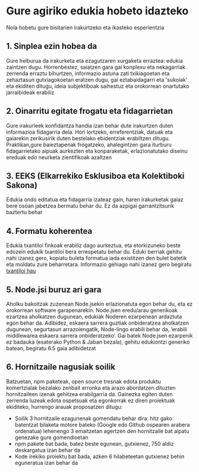 # Gure agiriko edukia hobeto idazteko

Nola hobetu gure bisitarien irakurtzeko eta ikasteko esperientzia

## 1. Sinplea ezin hobea da

Gure helburua da irakurketa eta ezagutzaren xurgaketa erraztea: edukia zaintzen dugu. Horrenbestez, saiatzen gara gai konplexu eta nekagarriak zerrenda erraztu bihurtzen, informazio astuna zati txikiagoetan eta zehaztasun gutxiagokoetan eratzen dugu, gai eztabaidagarri eta 'sukoiak' eta ekiditen ditugu, ideia subjektiboak saihestuz eta orokorrean onartutako jarraibideak erabiliz

## 2. Oinarritu egitate frogatu eta fidagarrietan

Gure irakurleek konfidantza handia izan behar dute irakurtzen duten informazioa fidagarria dela. Hori lortzeko, erreferentziak, datuak eta gaiarekin zerikusirik duten bestelako ebidentziak erabiltzen ditugu. Praktikan,gure baieztapenak frogatzeko, ahalegintzen gara iturburu fidagarrietako aipuak aurkezten eta konparaketak, erlazionatutako diseinu ereduak edo neurketa zientifikoak azaltzen

## 3. EEKS (Elkarrekiko Esklusiboa eta Kolektiboki Sakona)

Edukia ondo editatua eta fidagarria izateaz gain, haren irakurketak gaiaz bere osoan jabetzea bermatu behar du. Ez da azpigai garrantzitsurik baztertu behar

## 4. Formatu koherentea

Edukia txantiloi finkoak erabiliz dago aurkeztua, eta etorkizuneko beste edozein edukik txantiloi bera errespetatu behar du. Eduki berriak gehitu nahi izanez gero, kopiatu buleta formatua iada existitzen den bulet batetik eta moldatu zure beharretara. Informazio gehiago nahi izanez gero begiratu [txantiloi hau](../sections/template.basque.md)

## 5. Node.jsi buruz ari gara

Aholku bakoitzak zuzenean Node.jsekin erlazionatuta egon behar du, eta ez orokorrean software garapenarekin. Node.jsen eredu/arau generikoak ezartzea aholkatzen dugunean, edukiak Noderen ezarpenean ardaztuta egon behar da. Adibidez, eskaera sarrera guztiak onbideratzea aholkatzen dugunean, segurtasun arrazoiengatik, Node-lingo erabili behar da, ‘erabili middlewarea eskaera sarrera onbideratzeko‘. Gai batek Node.jsen ezarpenik ez badauka (esaterako Python & Jaban bezala), gehitu edukiontzi generiko batean, begiratu 6.5 gaia adibidetzat

## 6. Hornitzaile nagusiak soilik

Batzuetan, npm paketeak, open source tresnak edota produktu komertzialak bezalako zenbait erronka eta arazo abordatzen dituzten hornitzaileen izenak gehitzea erabilgarria da. Gainezka egiten duten zerrenda luzeak edota ospetsuak eta egonkorrak ez diren proiektuak ekiditeko, hurrengo arauak proposatzen ditugu:

- Soilik 3 hornitzaile ezagunenak gomendatu behar dira: hitz gako batentzat bilaketa motore bateko (Google edo Github ospearen arabera ordenatua) lehenengo 3 emaitzetan agertzen den hornitzaile bat aipatu genezake gure gomendioetan
- npm pakete bat bada, batez beste egunean, gutxienez, 750 aldiz deskargatua izan behar da
- Kode irekiko proiektu bat bada, azken 6 hilabeteetan gutxienez behin eguneratua izan behar da
